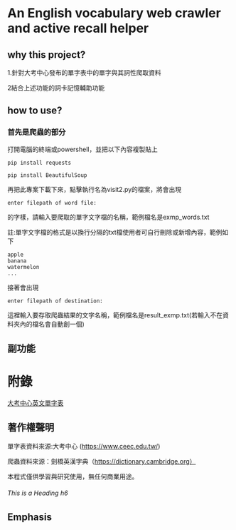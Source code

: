 # An English vocabulary web crawler and active recall helper

## why this project?
1.針對大考中心發布的單字表中的單字與其詞性爬取資料

2結合上述功能的詞卡記憶輔助功能

## how to use?
### 首先是爬蟲的部分
打開電腦的終端或powershell，並把以下內容複製貼上
 ```
pip install requests
```
 ```
pip install BeautifulSoup
```
再把此專案下載下來，點擊執行名為visit2.py的檔案，將會出現
```
enter filepath of word file:
```
的字樣，請輸入要爬取的單字文字檔的名稱，範例檔名是exmp_words.txt

註:單字文字檔的格式是以換行分隔的txt檔使用者可自行刪除或新增內容，範例如下
```
apple
banana
watermelon
...
```

接著會出現
```
enter filepath of destination:
```
這裡輸入要存取爬蟲結果的文字名稱，範例檔名是result_exmp.txt(若輸入不在資料夾內的檔名會自動創一個)



## 副功能

# 附錄

[大考中心英文單字表][1]

  [1]: https://www.ceec.edu.tw/xmdoc?xsmsid=0K213553204833715309        "游標顯示"
## 著作權聲明

單字表資料來源:大考中心 (https://www.ceec.edu.tw/)

爬蟲資料來源：劍橋英漢字典（https://dictionary.cambridge.org）

本程式僅供學習與研究使用，無任何商業用途。

###### This is a Heading h6

## Emphasis
